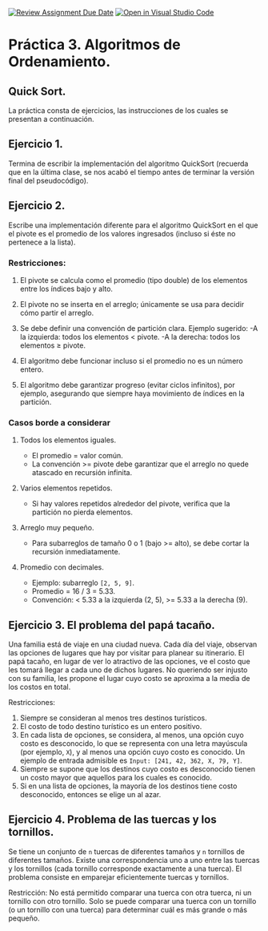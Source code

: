 [![Review Assignment Due Date](https://classroom.github.com/assets/deadline-readme-button-22041afd0340ce965d47ae6ef1cefeee28c7c493a6346c4f15d667ab976d596c.svg)](https://classroom.github.com/a/3RIBfofK)
[![Open in Visual Studio Code](https://classroom.github.com/assets/open-in-vscode-2e0aaae1b6195c2367325f4f02e2d04e9abb55f0b24a779b69b11b9e10269abc.svg)](https://classroom.github.com/online_ide?assignment_repo_id=20328603&assignment_repo_type=AssignmentRepo)
# Práctica 3. Algoritmos de Ordenamiento.
## Quick Sort.

La práctica consta de ejercicios, las instrucciones de los cuales se presentan a continuación.

## Ejercicio 1.
Termina de escribir la implementación del algoritmo QuickSort (recuerda que en la última clase, se nos acabó el tiempo antes de terminar la versión final del pseudocódigo).

## Ejercicio 2.
Escribe una implementación diferente para el algoritmo QuickSort en el que el pivote es el promedio de los valores ingresados (incluso si éste no pertenece a la lista).

### Restricciones: 
1. El pivote se calcula como el promedio (tipo double) de los elementos entre los índices bajo y alto.
2. El pivote no se inserta en el arreglo; únicamente se usa para decidir cómo partir el arreglo.
3. Se debe definir una convención de partición clara. Ejemplo sugerido:
  -A la izquierda: todos los elementos < pivote.
  -A la derecha: todos los elementos ≥ pivote.

4. El algoritmo debe funcionar incluso si el promedio no es un número entero.
5. El algoritmo debe garantizar progreso (evitar ciclos infinitos), por ejemplo, asegurando que siempre haya movimiento de índices en la partición.

 ### Casos borde a considerar
1. Todos los elementos iguales.
   - El promedio = valor común.
   - La convención >= pivote debe garantizar que el arreglo no quede atascado en recursión infinita.

2. Varios elementos repetidos.
   - Si hay valores repetidos alrededor del pivote, verifica que la partición no pierda elementos.

3. Arreglo muy pequeño.
   - Para subarreglos de tamaño 0 o 1 (bajo >= alto), se debe cortar la recursión inmediatamente.

4. Promedio con decimales.
   - Ejemplo: subarreglo `[2, 5, 9]`.
   - Promedio = 16 / 3 = 5.33.
   - Convención: < 5.33 a la izquierda (2, 5), >= 5.33 a la derecha (9).

## Ejercicio 3. El problema del papá tacaño.
Una familia está de viaje en una ciudad nueva. Cada día del viaje, observan las opciones de lugares que hay por visitar para planear su itinerario. El papá tacaño, en lugar de ver lo atractivo de las opciones, ve el costo que les tomará llegar a cada uno de dichos lugares. No queriendo ser injusto con su familia, les propone el lugar cuyo costo se aproxima a la media de los costos en total. 

Restricciones: 
1. Siempre se consideran al menos tres destinos turísticos.
2. El costo de todo destino turístico es un entero positivo.
3. En cada lista de opciones, se considera, al menos, una opción cuyo costo es desconocido, lo que se representa con una letra mayúscula (por ejemplo, `X`), y al menos una opción cuyo costo es conocido. Un ejemplo de entrada admisible es `Input: [241, 42, 362, X, 79, Y]`.
4. Siempre se supone que los destinos cuyo costo es desconocido tienen un costo mayor que aquellos para los cuales es conocido.
5. Si en una lista de opciones, la mayoría de los destinos tiene costo desconocido, entonces se elige un al azar.

## Ejercicio 4. Problema de las tuercas y los tornillos. 
Se tiene un conjunto de `n` tuercas de diferentes tamaños y `n` tornillos de diferentes tamaños. Existe una correspondencia uno a uno entre las tuercas y los tornillos (cada tornillo corresponde exactamente a una tuerca). El problema consiste en emparejar eficientemente tuercas y tornillos.

Restricción:
No está permitido comparar una tuerca con otra tuerca, ni un tornillo con otro tornillo. Solo se puede comparar una tuerca con un tornillo (o un tornillo con una tuerca) para determinar cuál es más grande o más pequeño.
